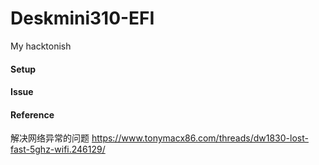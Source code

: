 # Deskmini310-EFI
My hacktonish

#### Setup

#### Issue

#### Reference
解决网络异常的问题
https://www.tonymacx86.com/threads/dw1830-lost-fast-5ghz-wifi.246129/


